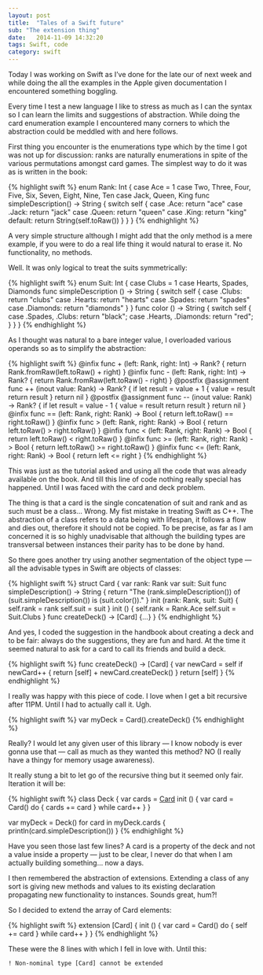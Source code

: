 ```yaml
---
layout: post
title:  "Tales of a Swift future"
sub: "The extension thing"
date:   2014-11-09 14:32:20
tags: Swift, code
category: swift
---
```


Today I was working on Swift as I’ve done for the late our of next week and while doing the all the examples in the Apple given documentation I encountered something boggling.

Every time I test a new language I like to stress as much as I can the syntax so I can learn the limits and suggestions of abstraction. While doing the card enumeration example I encountered many corners to which the abstraction could be meddled with and here follows.

First thing you encounter is the enumerations type which by the time I got was not up for discussion: ranks are naturally enumerations in spite of the various permutations amongst card games. The simplest way to do it was as is written in the book:

{% highlight swift %}
enum Rank: Int {
	case Ace = 1
	case Two, Three, Four, Five, Six, Seven, Eight, Nine, Ten
	case Jack, Queen, King
	func simpleDescription() -> String {
		switch self {
		case .Ace:
			return "ace"
		case .Jack:
			return "jack"
		case .Queen:
			return "queen"
		case .King:
			return "king"
		default:
			return String(self.toRaw())
		}
	}
}
{% endhighlight %}

A very simple structure although I might add that the only method is a mere example, if you were to do a real life thing it would natural to erase it. No functionality, no methods.

Well. It was only logical to treat the suits symmetrically:

{% highlight swift %}
enum Suit: Int {
	case Clubs = 1
	case Hearts, Spades, Diamonds
	func simpleDescription () -> String {
		switch self {
		case .Clubs:
			return "clubs"
		case .Hearts:
			return "hearts"
		case .Spades:
			return "spades"
		case .Diamonds:
			return "diamonds"
		}
	}
	func color () -> String {
		switch self {
		case .Spades, .Clubs:
			return "black";
		case .Hearts, .Diamonds:
			return "red";
		}
	}
}
{% endhighlight %}

As I thought was natural to a bare integer value, I overloaded various operands so as to simplify the abstraction:

{% highlight swift %}
@infix func + (left: Rank, right: Int) -> Rank? {
	return Rank.fromRaw(left.toRaw() + right)
}
@infix func - (left: Rank, right: Int) -> Rank? {
	return Rank.fromRaw(left.toRaw() - right)
}
@postfix @assignment func ++ (inout value: Rank) -> Rank? {
	if let result = value + 1 {
		value = result
		return result
	}
	return nil
}
@postfix @assignment func -- (inout value: Rank) -> Rank? {
	if let result = value - 1 {
		value = result
		return result
	}
	return nil
}
@infix func == (left: Rank, right: Rank) -> Bool {
	return left.toRaw() == right.toRaw()
}
@infix func > (left: Rank, right: Rank) -> Bool {
    return left.toRaw() > right.toRaw()
}
@infix func < (left: Rank, right: Rank) -> Bool {
    return left.toRaw() < right.toRaw()
}
@infix func >= (left: Rank, right: Rank) -> Bool {
    return left.toRaw() >= right.toRaw()
}
@infix func <= (left: Rank, right: Rank) -> Bool {
    return left <= right
}
{% endhighlight %}

This was just as the tutorial asked and using all the code that was already available on the book. And till this line of code nothing really special has happened. Until I was faced with the card and deck problem.

The thing is that a card is the single concatenation of suit and rank and as such must be a class… Wrong. My fist mistake in treating Swift as C++. The abstraction of a class refers to a data being with lifespan, it follows a flow and dies out, therefore it should not be copied. To be precise, as far as I am concerned it is so highly unadvisable that although the building types are transversal between instances their parity has to be done by hand.

So there goes another try using another segmentation of the object type — all the advisable types in Swift are objects of classes:

{% highlight swift %}
struct Card {
    var rank: Rank
    var suit: Suit
    func simpleDescription() -> String {
        return "The \(rank.simpleDescription()) of \(suit.simpleDescription()) is \(suit.color())."
    }
    init (rank: Rank, suit: Suit) {
        self.rank = rank
        self.suit = suit
    }
    init () {
        self.rank = Rank.Ace
        self.suit = Suit.Clubs
    }
    func createDeck() -> [Card] {…}
}
{% endhighlight %}

And yes, I coded the suggestion in the handbook about creating a deck and to be fair: always do the suggestions, they are fun and hard. At the time it seemed natural to ask for a card to call its friends and build a deck.

{% highlight swift %}
func createDeck() -> [Card] {
    var newCard = self
    if newCard++ {
        return [self] + newCard.createDeck()
    }
    return [self]
}
{% endhighlight %}

I really was happy with this piece of code. I love when I get a bit recursive after 11PM. Until I had to actually call it. Ugh.

{% highlight swift %}
var myDeck = Card().createDeck()
{% endhighlight %}

Really? I would let any given user of this library — I know nobody is ever gonna use that — call as much as they wanted this method? NO (I really have a thingy for memory usage awareness).

It really stung a bit to let go of the recursive thing but it seemed only fair. Iteration it will be:

{% highlight swift %}
class Deck {
    var cards = [Card]()
    init () {
        var card = Card()
        do {
            cards += card
        } while card++
    }
}

var myDeck = Deck()
for card in myDeck.cards {
    println(card.simpleDescription())
}
{% endhighlight %}

Have you seen those last few lines? A card is a property of the deck and not a value inside a property — just to be clear, I never do that when I am actually building something… now a days.

I then remembered the abstraction of extensions. Extending a class of any sort is giving new methods and values to its existing declaration propagating new functionality to instances. Sounds great, hum?!

So I decided to extend the array of Card elements:

{% highlight swift %}
extension [Card] {
    init () {
        var card = Card()
        do {
            self += card
        } while card++
    }
}
{% endhighlight %}

These were the 8 lines with which I fell in love with. Until this:

	! Non-nominal type [Card] cannot be extended
